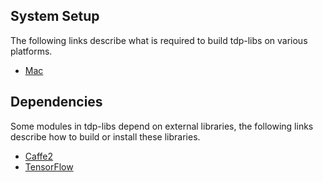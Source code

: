## System Setup
The following links describe what is required to build tdp-libs on various platforms.
* [Mac](https://github.com/tdp-libs/tdp_build/blob/master/documentation/setup_mac.md)

## Dependencies
Some modules in tdp-libs depend on external libraries, the following links describe how to build or install these libraries.
* [Caffe2](https://github.com/tdp-libs/tp_pipeline_caffe2)
* [TensorFlow](https://github.com/tdp-libs/tp_pipeline_tensorflow)
